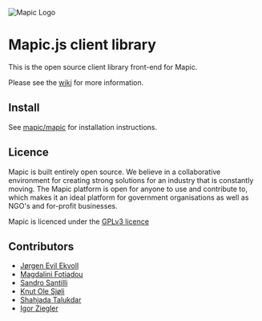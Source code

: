 ![Mapic Logo](https://cloud.githubusercontent.com/assets/2197944/19607635/5c434458-97cb-11e6-941b-e74e83b385ba.png)
# Mapic.js client library
This is the open source client library front-end for Mapic.

Please see the [wiki](https://github.com/mapic/mapic.js/wiki) for more information.

## Install
See [mapic/mapic](https://github.com/mapic/mapic) for installation instructions.


## Licence
Mapic is built entirely open source. We believe in a collaborative environment for creating strong solutions for an industry that is constantly moving. The Mapic platform is open for anyone to use and contribute to, which makes it an ideal platform for government organisations as well as NGO's and for-profit businesses.

Mapic is licenced under the [GPLv3 licence](https://github.com/mapic/mapic/blob/master/LICENCE.md)

## Contributors
- [Jørgen Evil Ekvoll](https://github.com/jorgenevil)
- [Magdalini Fotiadou](https://github.com/mft74)
- [Sandro Santilli](https://github.com/strk)
- [Knut Ole Sjøli](https://github.com/knutole)
- [Shahjada Talukdar](https://github.com/destromas1)
- [Igor Ziegler](https://github.com/igorziegler)
